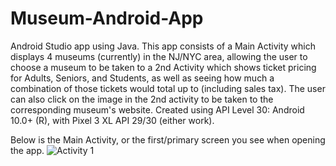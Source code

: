 # Museum-Android-App
Android Studio app using Java. This app consists of a Main Activity which displays 4 museums (currently) in the NJ/NYC area, allowing the user to choose a museum to be taken to a 2nd Activity which shows ticket pricing for Adults, Seniors, and Students, as well as seeing how much a combination of those tickets would total up to (including sales tax). The user can also click on the image in the 2nd activity to be taken to the corresponding museum's website.
Created using API Level 30: Android 10.0+ (R), with Pixel 3 XL API 29/30 (either work).

Below is the Main Activity, or the first/primary screen you see when opening the app.
![Activity 1](https://user-images.githubusercontent.com/68719173/101698516-99a8d600-3a47-11eb-8fbc-fac096f8f427.PNG)
